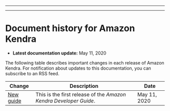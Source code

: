 --------

--------

# Document history for Amazon Kendra<a name="doc-history"></a>
+ **Latest documentation update:** May 11, 2020

The following table describes important changes in each release of Amazon Kendra\. For notification about updates to this documentation, you can subscribe to an RSS feed\.

| Change | Description | Date | 
| --- |--- |--- |
| [New guide](https://docs.aws.amazon.com/kendra/latest/dg/what-is-kendra.html) | This is the first release of the *Amazon Kendra Developer Guide*\. | May 11, 2020 | 